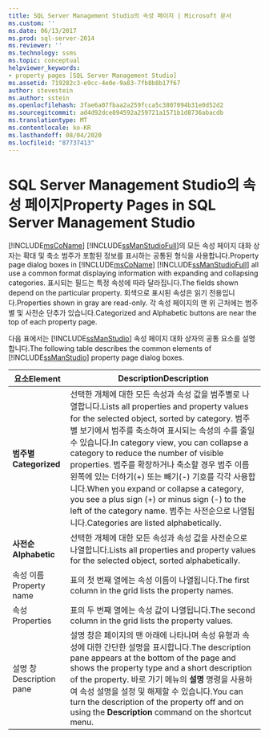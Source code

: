 ```yaml
---
title: SQL Server Management Studio의 속성 페이지 | Microsoft 문서
ms.custom: ''
ms.date: 06/13/2017
ms.prod: sql-server-2014
ms.reviewer: ''
ms.technology: ssms
ms.topic: conceptual
helpviewer_keywords:
- property pages [SQL Server Management Studio]
ms.assetid: 719282c3-e9cc-4e0e-9a83-7fb8b8b17f67
author: stevestein
ms.author: sstein
ms.openlocfilehash: 3fae6a07fbaa2a259fcca5c3807094b31e0d52d2
ms.sourcegitcommit: ad4d92dce894592a259721a1571b1d8736abacdb
ms.translationtype: MT
ms.contentlocale: ko-KR
ms.lasthandoff: 08/04/2020
ms.locfileid: "87737413"
---
```

# <a name="property-pages-in-sql-server-management-studio"></a><span data-ttu-id="5cd04-102">SQL Server Management Studio의 속성 페이지</span><span class="sxs-lookup"><span data-stu-id="5cd04-102">Property Pages in SQL Server Management Studio</span></span>
  <span data-ttu-id="5cd04-103">[!INCLUDE[msCoName](../includes/msconame-md.md)] [!INCLUDE[ssManStudioFull](../includes/ssmanstudiofull-md.md)]의 모든 속성 페이지 대화 상자는 확대 및 축소 범주가 포함된 정보를 표시하는 공통된 형식을 사용합니다.</span><span class="sxs-lookup"><span data-stu-id="5cd04-103">Property page dialog boxes in [!INCLUDE[msCoName](../includes/msconame-md.md)] [!INCLUDE[ssManStudioFull](../includes/ssmanstudiofull-md.md)] all use a common format displaying information with expanding and collapsing categories.</span></span> <span data-ttu-id="5cd04-104">표시되는 필드는 특정 속성에 따라 달라집니다.</span><span class="sxs-lookup"><span data-stu-id="5cd04-104">The fields shown depend on the particular property.</span></span> <span data-ttu-id="5cd04-105">회색으로 표시된 속성은 읽기 전용입니다.</span><span class="sxs-lookup"><span data-stu-id="5cd04-105">Properties shown in gray are read-only.</span></span> <span data-ttu-id="5cd04-106">각 속성 페이지의 맨 위 근처에는 범주별 및 사전순 단추가 있습니다.</span><span class="sxs-lookup"><span data-stu-id="5cd04-106">Categorized and Alphabetic buttons are near the top of each property page.</span></span>  
  
 <span data-ttu-id="5cd04-107">다음 표에서는 [!INCLUDE[ssManStudio](../includes/ssmanstudio-md.md)] 속성 페이지 대화 상자의 공통 요소를 설명합니다.</span><span class="sxs-lookup"><span data-stu-id="5cd04-107">The following table describes the common elements of [!INCLUDE[ssManStudio](../includes/ssmanstudio-md.md)] property page dialog boxes.</span></span>  
  
|<span data-ttu-id="5cd04-108">요소</span><span class="sxs-lookup"><span data-stu-id="5cd04-108">Element</span></span>|<span data-ttu-id="5cd04-109">Description</span><span class="sxs-lookup"><span data-stu-id="5cd04-109">Description</span></span>|  
|-------------|-----------------|  
|<span data-ttu-id="5cd04-110">**범주별**</span><span class="sxs-lookup"><span data-stu-id="5cd04-110">**Categorized**</span></span>|<span data-ttu-id="5cd04-111">선택한 개체에 대한 모든 속성과 속성 값을 범주별로 나열합니다.</span><span class="sxs-lookup"><span data-stu-id="5cd04-111">Lists all properties and property values for the selected object, sorted by category.</span></span> <span data-ttu-id="5cd04-112">범주별 보기에서 범주를 축소하여 표시되는 속성의 수를 줄일 수 있습니다.</span><span class="sxs-lookup"><span data-stu-id="5cd04-112">In category view, you can collapse a category to reduce the number of visible properties.</span></span> <span data-ttu-id="5cd04-113">범주를 확장하거나 축소할 경우 범주 이름 왼쪽에 있는 더하기(+) 또는 빼기(-) 기호를 각각 사용합니다.</span><span class="sxs-lookup"><span data-stu-id="5cd04-113">When you expand or collapse a category, you see a plus sign (+) or minus sign (-) to the left of the category name.</span></span> <span data-ttu-id="5cd04-114">범주는 사전순으로 나열됩니다.</span><span class="sxs-lookup"><span data-stu-id="5cd04-114">Categories are listed alphabetically.</span></span>|  
|<span data-ttu-id="5cd04-115">**사전순**</span><span class="sxs-lookup"><span data-stu-id="5cd04-115">**Alphabetic**</span></span>|<span data-ttu-id="5cd04-116">선택한 개체에 대한 모든 속성과 속성 값을 사전순으로 나열합니다.</span><span class="sxs-lookup"><span data-stu-id="5cd04-116">Lists all properties and property values for the selected object, sorted alphabetically.</span></span>|  
|<span data-ttu-id="5cd04-117">속성 이름</span><span class="sxs-lookup"><span data-stu-id="5cd04-117">Property name</span></span>|<span data-ttu-id="5cd04-118">표의 첫 번째 열에는 속성 이름이 나열됩니다.</span><span class="sxs-lookup"><span data-stu-id="5cd04-118">The first column in the grid lists the property names.</span></span>|  
|<span data-ttu-id="5cd04-119">속성</span><span class="sxs-lookup"><span data-stu-id="5cd04-119">Properties</span></span>|<span data-ttu-id="5cd04-120">표의 두 번째 열에는 속성 값이 나열됩니다.</span><span class="sxs-lookup"><span data-stu-id="5cd04-120">The second column in the grid lists the property values.</span></span>|  
|<span data-ttu-id="5cd04-121">설명 창</span><span class="sxs-lookup"><span data-stu-id="5cd04-121">Description pane</span></span>|<span data-ttu-id="5cd04-122">설명 창은 페이지의 맨 아래에 나타나며 속성 유형과 속성에 대한 간단한 설명을 표시합니다.</span><span class="sxs-lookup"><span data-stu-id="5cd04-122">The description pane appears at the bottom of the page and shows the property type and a short description of the property.</span></span> <span data-ttu-id="5cd04-123">바로 가기 메뉴의 **설명** 명령을 사용하여 속성 설명을 설정 및 해제할 수 있습니다.</span><span class="sxs-lookup"><span data-stu-id="5cd04-123">You can turn the description of the property off and on using the **Description** command on the shortcut menu.</span></span>|  
  
  
